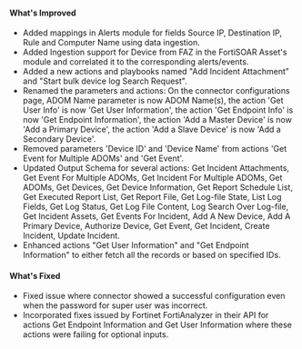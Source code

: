 #### What's Improved
- Added mappings in Alerts module for fields Source IP, Destination IP, Rule and Computer Name using data ingestion.
- Added Ingestion support for Device from FAZ in the FortiSOAR Asset's module and correlated it to the corresponding alerts/events.
- Added a new actions and playbooks named "Add Incident Attachment" and "Start bulk device log Search Request".
- Renamed the parameters and actions: On the connector configurations page, ADOM Name parameter is now ADOM Name(s), the action 'Get User Info' is now 'Get User Information', the action 'Get Endpoint Info' is now 'Get Endpoint Information', the action 'Add a Master Device' is now 'Add a Primary Device', the action 'Add a Slave Device' is now 'Add a Secondary Device'.
- Removed parameters 'Device ID' and 'Device Name' from actions 'Get Event for Multiple ADOMs' and 'Get Event'.
- Updated Output Schema for several actions: Get Incident Attachments, Get Event For Multiple ADOMs, Get Incident For Multiple ADOMs, Get ADOMs, Get Devices, Get Device Information, Get Report Schedule List, Get Executed Report List, Get Report File, Get Log-file State, List Log Fields, Get Log Status, Get Log File Content, Log Search Over Log-file, Get Incident Assets, Get Events For Incident, Add A New Device, Add A Primary Device, Authorize Device, Get Event, Get Incident, Create Incident, Update Incident.
- Enhanced actions "Get User Information" and "Get Endpoint Information" to either fetch all the records or based on specified IDs.


#### What's Fixed
- Fixed issue where connector showed a successful configuration even when the password for super user was incorrect.
- Incorporated fixes issued by Fortinet FortiAnalyzer in their API for actions Get Endpoint Information and Get User Information where these actions were failing for optional inputs. 

